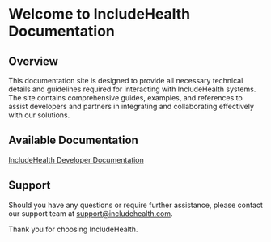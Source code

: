 # Welcome to IncludeHealth Documentation

## Overview
This documentation site is designed to provide all necessary technical details and guidelines required for interacting with IncludeHealth systems. The site contains comprehensive guides, examples, and references to assist developers and partners in integrating and collaborating effectively with our solutions.

## Available Documentation
 [IncludeHealth Developer Documentation](https://includehealth.github.io/docs/)

## Support
Should you have any questions or require further assistance, please contact our support team at support@includehealth.com.

Thank you for choosing IncludeHealth.

